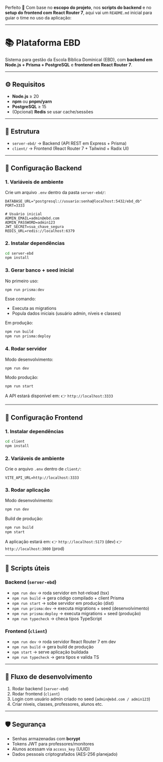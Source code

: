 Perfeito 🚀
Com base no **escopo do projeto**, nos **scripts do backend** e no **setup do frontend com React Router 7**, aqui vai um `README.md` inicial para guiar o time no uso da aplicação:

---

# 📚 Plataforma EBD

Sistema para gestão da Escola Bíblica Dominical (EBD), com **backend em Node.js + Prisma + PostgreSQL** e **frontend em React Router 7**.

---

## ⚙️ Requisitos

- **Node.js** ≥ 20
- **npm** ou **pnpm/yarn**
- **PostgreSQL** ≥ 15
- (Opcional) **Redis** se usar cache/sessões

---

## 📂 Estrutura

- `server-ebd/` → Backend (API REST em Express + Prisma)
- `client/` → Frontend (React Router 7 + Tailwind + Radix UI)

---

## 🔧 Configuração Backend

### 1. Variáveis de ambiente

Crie um arquivo `.env` dentro da pasta `server-ebd/`:

```env
DATABASE_URL="postgresql://usuario:senha@localhost:5432/ebd_db"
PORT=3333

# Usuário inicial
ADMIN_EMAIL=admin@ebd.com
ADMIN_PASSWORD=admin123
JWT_SECRET=sua_chave_segura
REDIS_URL=redis://localhost:6379
```

### 2. Instalar dependências

```bash
cd server-ebd
npm install
```

### 3. Gerar banco + seed inicial

No primeiro uso:

```bash
npm run prisma:dev
```

Esse comando:

- Executa as migrations
- Popula dados iniciais (usuário admin, níveis e classes)

Em produção:

```bash
npm run build
npm run prisma:deploy
```

### 4. Rodar servidor

Modo desenvolvimento:

```bash
npm run dev
```

Modo produção:

```bash
npm run start
```

A API estará disponível em:
👉 `http://localhost:3333`

---

## 🎨 Configuração Frontend

### 1. Instalar dependências

```bash
cd client
npm install
```

### 2. Variáveis de ambiente

Crie o arquivo `.env` dentro de `client/`:

```env
VITE_API_URL=http://localhost:3333
```

### 3. Rodar aplicação

Modo desenvolvimento:

```bash
npm run dev
```

Build de produção:

```bash
npm run build
npm start
```

A aplicação estará em:
👉 `http://localhost:5173` (dev)
👉 `http://localhost:3000` (prod)

---

## 📖 Scripts úteis

### Backend (`server-ebd`)

- `npm run dev` → roda servidor em hot-reload (tsx)
- `npm run build` → gera código compilado + client Prisma
- `npm run start` → sobe servidor em produção (dist)
- `npm run prisma:dev` → executa migrations + seed (desenvolvimento)
- `npm run prisma:deploy` → executa migrations + seed (produção)
- `npm run typecheck` → checa tipos TypeScript

### Frontend (`client`)

- `npm run dev` → roda servidor React Router 7 em dev
- `npm run build` → gera build de produção
- `npm start` → serve aplicação buildada
- `npm run typecheck` → gera tipos e valida TS

---

## 🚀 Fluxo de desenvolvimento

1. Rodar backend (`server-ebd`)
2. Rodar frontend (`client`)
3. Login com usuário admin criado no seed (`admin@ebd.com / admin123`)
4. Criar níveis, classes, professores, alunos etc.

---

## 🛡️ Segurança

- Senhas armazenadas com **bcrypt**
- Tokens JWT para professores/monitores
- Alunos acessam via `access_key` (UUID)
- Dados pessoais criptografados (AES-256 planejado)
